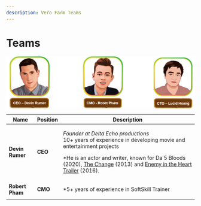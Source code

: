 ```yaml
---
description: Vero Farm Teams
---
```


# Teams

![](../.gitbook/assets/team-1-2-.png)

| Name            | Position | Description                                                                                                                                                                                                                                                                                                                                                                                         |
| --------------- | -------- | --------------------------------------------------------------------------------------------------------------------------------------------------------------------------------------------------------------------------------------------------------------------------------------------------------------------------------------------------------------------------------------------------- |
| **Devin Rumer** | **CEO**  | <p>*Founder at  Delta Echo productions<br>* 10+ years of experience in developing movie and entertainment projects</p><p>*He is an actor and writer, known for Da 5 Bloods (2020), <a href="https://www.imdb.com/title/tt2672678?ref_=nmbio_mbio">The Change</a> (2013) and <a href="https://www.imdb.com/title/tt5980456?ref_=nmbio_mbio">Enemy in the Heart Trailer</a> (2016).</p><p></p><p></p> |
| **Robert Pham** | **CMO**  | <p>*5+ years of experience in SoftSkill Trainer</p><p></p><p></p>                                                                                                                                                                                                                                                                                                                                   |
